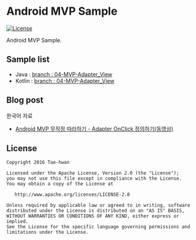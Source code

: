 # Android MVP Sample

[![License](https://img.shields.io/hexpm/l/plug.svg)]()

Android MVP Sample.

## Sample list

- Java : [branch : 04-MVP-Adapter_View](https://github.com/taehwandev/AndroidMVPSample/tree/04-MVP-Adapter_View/app_java)
- Kotlin : [branch : 04-MVP-Adapter_View](https://github.com/taehwandev/AndroidMVPSample/tree/04-MVP-Adapter_View/app_kotlin)

## Blog post

한국어 자료
- [Android MVP 무작정 따라하기 - Adapter OnClick 정의하기(동영상)](http://thdev.tech/androiddev/2016/12/29/Android-MVP-Four-Three.html)

## License

```
Copyright 2016 Tae-hwan

Licensed under the Apache License, Version 2.0 (the "License");
you may not use this file except in compliance with the License.
You may obtain a copy of the License at

   http://www.apache.org/licenses/LICENSE-2.0

Unless required by applicable law or agreed to in writing, software
distributed under the License is distributed on an "AS IS" BASIS,
WITHOUT WARRANTIES OR CONDITIONS OF ANY KIND, either express or implied.
See the License for the specific language governing permissions and
limitations under the License.
```
